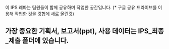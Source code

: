 이 IPS 레파는 팀원들이 함께 공유하며 작업한 공간입니다. (* 구글 공유 드라이브를 이용해 작업한 것을 깃헙에 새로 올린것)  
## 가장 중요한 기획서, 보고서(ppt), 사용 데이터는 **IPS_최종_제출 폴더**에 있습니다.

